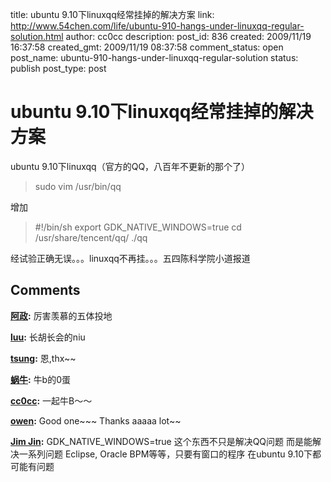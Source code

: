 title: ubuntu 9.10下linuxqq经常挂掉的解决方案
link: http://www.54chen.com/life/ubuntu-910-hangs-under-linuxqq-regular-solution.html
author: cc0cc
description: 
post_id: 836
created: 2009/11/19 16:37:58
created_gmt: 2009/11/19 08:37:58
comment_status: open
post_name: ubuntu-910-hangs-under-linuxqq-regular-solution
status: publish
post_type: post

# ubuntu 9.10下linuxqq经常挂掉的解决方案

ubuntu 9.10下linuxqq（官方的QQ，八百年不更新的那个了） 

> sudo vim /usr/bin/qq

增加 

> #!/bin/sh export GDK_NATIVE_WINDOWS=true cd /usr/share/tencent/qq/ ./qq

经试验正确无误。。。linuxqq不再挂。。。五四陈科学院小道报道

## Comments

**[阿政](#13029 "2010-09-07 16:32:19"):** 厉害羡慕的五体投地

**[luu](#13106 "2010-10-14 16:47:14"):** 长胡长会的niu

**[tsung](#12003 "2009-11-20 10:31:17"):** 恩,thx~~

**[蜗牛](#12079 "2009-12-26 22:36:06"):** 牛b的0蛋

**[cc0cc](#12083 "2009-12-28 17:27:13"):** 一起牛B～～

**[owen](#12133 "2010-01-22 00:06:30"):** Good one~~~ Thanks aaaaa lot~~

**[Jim Jin](#12159 "2010-02-23 12:55:41"):** GDK_NATIVE_WINDOWS=true 这个东西不只是解决QQ问题 而是能解决一系列问题 Eclipse, Oracle BPM等等，只要有窗口的程序 在ubuntu 9.10下都可能有问题

